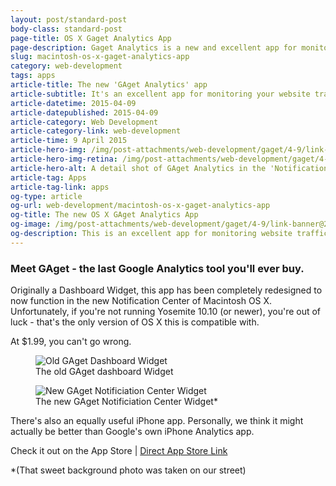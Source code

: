 ```yaml
---
layout: post/standard-post
body-class: standard-post
page-title: OS X Gaget Analytics App
page-description: Gaget Analytics is a new and excellent app for monitoring website traffic from your Macintosh
slug: macintosh-os-x-gaget-analytics-app
category: web-development
tags: apps
article-title: The new 'GAget Analytics' app
article-subtitle: It's an excellent app for monitoring your website traffic
article-datetime: 2015-04-09
article-datepublished: 2015-04-09
article-category: Web Development
article-category-link: web-development
article-time: 9 April 2015
article-hero-img: /img/post-attachments/web-development/gaget/4-9/link-banner@2x.jpg
article-hero-img-retina: /img/post-attachments/web-development/gaget/4-9/link-banner@2x.jpg
article-hero-alt: A detail shot of GAget Analytics in the 'Notification Panel'
article-tag: Apps
article-tag-link: apps 
og-type: article
og-url: web-development/macintosh-os-x-gaget-analytics-app
og-title: The new OS X GAget Analytics App
og-image: /img/post-attachments/web-development/gaget/4-9/link-banner@2x.jpg
og-description: This is an excellent app for monitoring website traffic on your Macintosh
---
```

<div class="row margin-bottom">
	<h3 class="margin-bottom">Meet GAget - the last Google Analytics tool you'll ever buy.</h3>
	<p>Originally a Dashboard Widget, this app has been completely redesigned to now function in the new Notification Center of Macintosh OS X. Unfortunately, if you're not running Yosemite 10.10 (or newer), you're out of luck - that's the only version of OS X this is compatible with.</p>
	<p>At $1.99, you can't go wrong.</p>
</div>
<div class="row">
	<figure class="margin-bottom">
		<img class="black-border" src="{{ site.blog_cdn }}/img/post-attachments/web-development/gaget/4-9/dashboard.jpg" alt="Old GAget Dashboard Widget">
		<figcaption>The old GAget dashboard Widget</figcaption>
	</figure>
	<figure class="margin-bottom">
		<img class="black-border" src="{{ site.blog_cdn }}/img/post-attachments/web-development/gaget/4-9/notification-center.jpg" alt="New GAget Notificiation Center Widget">
		<figcaption>The new GAget Notificiation Center Widget*</figcaption>
	</figure>
</div>
<div class="row margin-bottom">
	<p class="margin-bottom">There's also an equally useful iPhone app. Personally, we think it might actually be better than Google's own iPhone Analytics app.</p>
	<p class="header">Check it out on the App Store | <a href="https://itunes.apple.com/us/app/gaget-simple-widget-for-google/id968487158?mt=12" class="simple" target="_blank">Direct App Store Link</a></p>
</div>
<div class="row">
	<p class="tiny">*(That sweet background photo was taken on our street)</p>
</div>